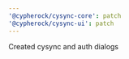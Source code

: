 ```yaml
---
'@cypherock/cysync-core': patch
'@cypherock/cysync-ui': patch
---
```


Created cysync and auth dialogs
